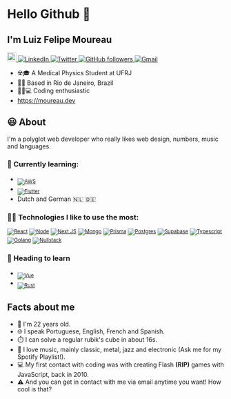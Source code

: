 # Hello Github 👋

## I'm Luiz Felipe Moureau

<a href="https://moureau.dev/">
 <img src="https://github.com/mococa/mococa/assets/13316723/576ed809-a3d3-48c7-b330-c9258393adf9" height="21" />
</a>


<a href="https://www.linkedin.com/in/luizfelipesmoureau/" target="_blank">
  <img src="https://img.shields.io/badge/LinkedIn-%230077B5.svg?&style=flat-square&logo=linkedin&logoColor=white" alt="LinkedIn">
</a>

<a href="https://twitter.com/luizmoureau" target="_blank">
  <img src="https://img.shields.io/badge/Twitter-%230077B5.svg?&style=flat-square&logo=twitter&logoColor=white" alt="Twitter">
</a>

<a href="https://github.com/mococa" target="_blank">
  <img alt="GitHub followers" src="https://img.shields.io/github/followers/mococa?color=%23000000&style=flat-square">
</a>

<a href="mailto:luizfelipesmoureau@gmail.com" target="_blank">
  <img alt="Gmail" src="https://img.shields.io/static/v1?color=%23fff&logo=gmail&logoColor=%23f44&message=Gmail&label=&style=flat-square">
</a>

- ☢️🎓 A Medical Physics Student at UFRJ
- 🌴🌅 Based in Rio de Janeiro, Brazil
- 👨‍💻💻 Coding enthusiastic
- https://moureau.dev

## :smiley: About

I'm a polyglot web developer who really likes web design, numbers, music and languages.

### :seedling: Currently learning:

- <a href="https://aws.amazon.com/" target="_blank"><sub><img src="https://img.shields.io/badge/Amazon_AWS-FF9900?style=for-the-badge&logo=amazonaws&logoColor=white" alt="AWS" title="AWS"></sub></a>
- <a href="https://flutter.dev/" target="_blank"><sub><img src="https://img.shields.io/badge/Flutter-02569B?style=for-the-badge&logo=flutter&logoColor=white" alt="Flutter" title="Flutter"></sub></a>
- <span title="What, can't I learn actual languages as well?">Dutch and German :netherlands: :de:</span>

### :man_technologist: Technologies I like to use the most:

<div style="display: flex; align-items: baseline; max-width: 500px; flex-flow: wrap; gap: 4px;">
  <a href="https://reactjs.org/" target="_blank"><sub><img src="https://img.shields.io/badge/React-20232A?style=for-the-badge&logo=react&logoColor=61DAFB" alt="React" title="React"></sub></a>
  <a href="https://nodejs.org/en/" target="_blank"><sub><img src="https://img.shields.io/badge/Node.js-339933?style=for-the-badge&logo=nodedotjs&logoColor=white" alt="Node" title="Node"></sub></a>
  <a href="https://nextjs.org/" target="_blank"><sub><img src="https://img.shields.io/badge/next.js-000000?style=for-the-badge&logo=nextdotjs&logoColor=white" alt="Next JS" title="Next JS"></sub></a>
  <a href="https://www.mongodb.com/" target="_blank"><sub><img src="https://img.shields.io/badge/MongoDB-4EA94B?style=for-the-badge&logo=mongodb&logoColor=white" alt="Mongo" title="Mongo"></sub></a>
  <a href="https://www.prisma.io/" target="_blank"><sub><img src="https://img.shields.io/badge/Prisma-3982CE?style=for-the-badge&logo=Prisma&logoColor=white" alt="Prisma" title="Prisma"></sub></a>
  <a href="https://www.postgresql.org/" target="_blank"><sub><img src="https://img.shields.io/badge/PostgreSQL-316192?style=for-the-badge&logo=postgresql&logoColor=white" alt="Postgres" title="Postgres"></sub></a>
  <a href="https://supabase.com/" target="_blank"><sub><img src="https://img.shields.io/badge/Supabase-181818?style=for-the-badge&logo=supabase&logoColor=white" alt="Supabase" title="Supabase"></sub></a>
  <a href="https://www.typescriptlang.org/" target="_blank"><sub><img src="https://img.shields.io/badge/Typescript-3982CE?style=for-the-badge&logo=typescript&logoColor=white" alt="Typescript" title="Typescript"></sub></a>
  <a href="https://go.dev/" target="_blank"><sub><img src="https://img.shields.io/badge/Golang-00ADD8?style=for-the-badge&logo=go&logoColor=white" alt="Golang" title="Golang"></sub></a>
  <a href="https://nullstack.app/" target="_blank"><sub>
<img src="https://tinyurl.com/nullstack-badge" alt="Nullstack" title="Nullstack">
</sub></a>
</div>

### :bug: Heading to learn

- <a href="https://vuejs.org/" target="_blank"><sub><img src="https://img.shields.io/badge/Vue.js-35495E?style=for-the-badge&logo=vuedotjs&logoColor=4FC08D" alt="Vue" title="Vue"></sub></a>
- <a href="https://www.rust-lang.org/" target="_blank"><sub><img src="https://img.shields.io/badge/Rust-000000?style=for-the-badge&logo=rust&logoColor=white" alt="Rust" title="Rust"></sub></a>


## Facts about me

- 👦 I'm 22 years old.
- 🌐 I speak Portuguese, English, French and Spanish.
- ⏱️ I can solve a regular rubik's cube in about 16s.
- 🎵 I love music, mainly classic, metal, jazz and electronic (Ask me for my Spotify Playlist!).
- 💻 My first contact with coding was with creating Flash **(RIP)** games with JavaScript, back in 2010.
- ⚠️ And you can get in contact with me via email anytime you want! How cool is that?
